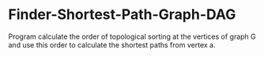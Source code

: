 # Finder-Shortest-Path-Graph-DAG
Program calculate the order of topological sorting at the vertices of graph G and use this order to calculate the shortest paths from vertex a.
